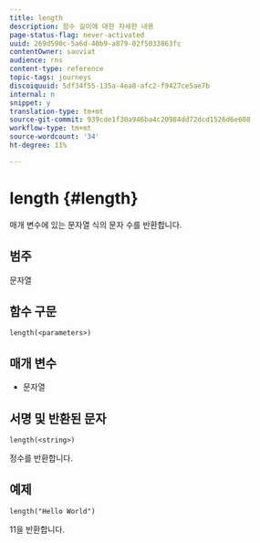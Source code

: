 ```yaml
---
title: length
description: 함수 길이에 대한 자세한 내용
page-status-flag: never-activated
uuid: 269d590c-5a6d-40b9-a879-02f5033863fc
contentOwner: sauviat
audience: rns
content-type: reference
topic-tags: journeys
discoiquuid: 5df34f55-135a-4ea8-afc2-f9427ce5ae7b
internal: n
snippet: y
translation-type: tm+mt
source-git-commit: 939cde1f30a946ba4c20984dd72dcd1526d6e608
workflow-type: tm+mt
source-wordcount: '34'
ht-degree: 11%

---
```



# length {#length}

매개 변수에 있는 문자열 식의 문자 수를 반환합니다.

## 범주

문자열

## 함수 구문

`length(<parameters>)`

## 매개 변수

* 문자열

## 서명 및 반환된 문자

`length(<string>)`

정수를 반환합니다.

## 예제

`length("Hello World")`

11을 반환합니다.
